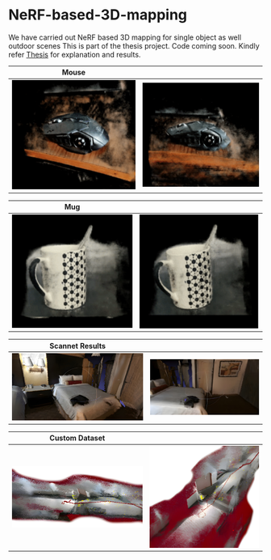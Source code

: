 # NeRF-based-3D-mapping
We have carried out NeRF based 3D mapping for single object as well outdoor scenes
This is part of the thesis project. Code coming soon.
Kindly refer [Thesis](https://drive.google.com/file/d/1RpVDuD2roLN0XS5S0grBaMGsOXlb9ABy/view?usp=sharing) for explanation and results.


| Mouse | |
| ----------------------------------- | ----------------------------------- |
| ![](https://github.com/Bparui/NeRF-based-3D-mapping/blob/main/mouse%20(1).png) | ![](https://github.com/Bparui/NeRF-based-3D-mapping/blob/main/mouse%20(2).png) |

| Mug | |
| ----------------------------------- | ----------------------------------- |
| ![](https://github.com/Bparui/NeRF-based-3D-mapping/blob/main/mug%20(3).png) | ![](https://github.com/Bparui/NeRF-based-3D-mapping/blob/main/mug%20(2).png) |

| Scannet Results | |
| ----------------------------------- | ----------------------------------- |
| ![](https://github.com/Bparui/NeRF-based-3D-mapping/blob/main/94d529cd-5d45-490d-b095-adc88736a05f.jpg) | ![](https://github.com/Bparui/NeRF-based-3D-mapping/blob/main/83b299bc-1a89-488f-badd-b6de690e0754.jpg) |

| Custom Dataset | |
| ----------------------------------- | ----------------------------------- |
| ![](https://github.com/Bparui/NeRF-based-3D-mapping/blob/main/aa3c9195-712e-4ba8-b4fa-193929070d73.jpg) | ![](https://github.com/Bparui/NeRF-based-3D-mapping/blob/main/d0e81ee8-4650-44c5-8261-66bac790d45c(1).jpg) |
